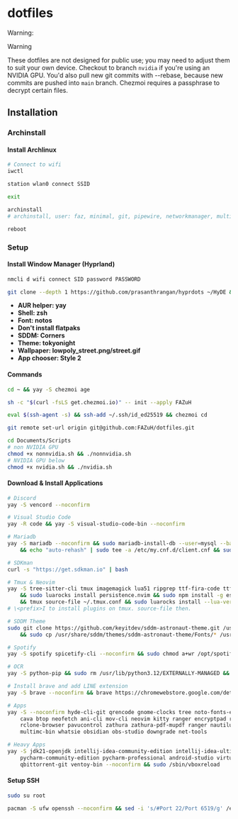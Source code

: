 # dotfiles

Warning:

> [!WARNING]
> 
> These dotfiles are not designed for public use; you may need to adjust them to suit your own device.
> Checkout to branch `nvidia` if you're using an NVIDIA GPU. You'd also pull new git commits with --rebase, because new commits are pushed into `main` branch.
> Chezmoi requires a passphrase to decrypt certain files.
>

## Installation

### Archinstall

#### Install Archlinux

```bash
# Connect to wifi
iwctl

station wlan0 connect SSID

exit

archinstall
# archinstall, user: faz, minimal, git, pipewire, networkmanager, multilib

reboot
```

### Setup

#### Install Window Manager (Hyprland)

```bash
nmcli d wifi connect SID password PASSWORD

git clone --depth 1 https://github.com/prasanthrangan/hyprdots ~/HyDE && cd ~/HyDE/Scripts && ./install.sh
```

- **AUR helper: yay**
- **Shell: zsh**
- **Font: notos**
- **Don't install flatpaks**
- **SDDM: Corners**
- **Theme: tokyonight**
- **Wallpaper: lowpoly_street.png/street.gif**
- **App chooser: Style 2**

#### Commands

```bash
cd ~ && yay -S chezmoi age

sh -c "$(curl -fsLS get.chezmoi.io)" -- init --apply FAZuH

eval $(ssh-agent -s) && ssh-add ~/.ssh/id_ed25519 && chezmoi cd

git remote set-url origin git@github.com:FAZuH/dotfiles.git

cd Documents/Scripts
# non NVIDIA GPU
chmod +x nonnvidia.sh && ./nonnvidia.sh
# NVIDIA GPU below
chmod +x nvidia.sh && ./nvidia.sh
```

#### Download & Install Applications

```bash
# Discord
yay -S vencord --noconfirm

# Visual Studio Code
yay -R code && yay -S visual-studio-code-bin --noconfirm

# Mariadb
yay -S mariadb --noconfirm && sudo mariadb-install-db --user=mysql --basedir=/usr --datadir=/var/lib/mysql \
    && echo "auto-rehash" | sudo tee -a /etc/my.cnf.d/client.cnf && sudo systemctl restart mariadb

# SDKman
curl -s "https://get.sdkman.io" | bash

# Tmux & Neovim
yay -S tree-sitter-cli tmux imagemagick lua51 ripgrep ttf-fira-code ttf-firacode-nerd luarocks nodejs npm pnpm --noconfirm \
    && sudo luarocks install persistence.nvim && sudo npm install -g eslint @biomejs/biome && tmux \
    && tmux source-file ~/.tmux.conf && sudo luarocks install --lua-version=5.1 magick
# \<prefix>I to install plugins on tmux. source-file then.

# SDDM Theme
sudo git clone https://github.com/keyitdev/sddm-astronaut-theme.git /usr/share/sddm/themes/sddm-astronaut-theme \
    && sudo cp /usr/share/sddm/themes/sddm-astronaut-theme/Fonts/* /usr/share/fonts/

# Spotify
yay -S spotify spicetify-cli --noconfirm && sudo chmod a+wr /opt/spotify && sudo chmod a+wr /opt/spotify/Apps -R

# OCR
yay -S python-pip && sudo rm /usr/lib/python3.12/EXTERNALLY-MANAGED && pip install pix2tex && yay -S tesseract tesseract-eng-data tesseract-data-jpn --noconfirm

# Install brave and add LINE extension
yay -S brave --noconfirm && brave https://chromewebstore.google.com/detail/line/ophjlpahpchlmihnnnihgmmeilfjmjjc?hl=en

# Apps
yay -S --noconfirm hyde-cli-git qrencode gnome-clocks tree noto-fonts-emoji wget chromium \
    cava btop neofetch ani-cli mov-cli neovim kitty ranger encryptpad rclone \
    rclone-browser pavucontrol zathura zathura-pdf-mupdf ranger nautilus nchat \
    multimc-bin whatsie obsidian obs-studio downgrade net-tools

# Heavy Apps
yay -S jdk21-openjdk intellij-idea-community-edition intellij-idea-ultimate-edition \
    pycharm-community-edition pycharm-professional android-studio virtualbox virtualbox-host-modules-arch \
    qbittorrent-git ventoy-bin --noconfirm && sudo /sbin/vboxreload
```

#### Setup SSH

```bash
sudo su root

pacman -S ufw openssh --noconfirm && sed -i 's/#Port 22/Port 6519/g' /etc/ssh/sshd_config && ufw allow 6519 && ufw enable && ufw status numbered && sed -i 's/#PermitRootLogin prohibit-password/PermitRootLogin yes/g' /etc/ssh/sshd_config && systemctl enable sshd && systemctl start sshd && systemctl status sshd && pacman -S libpam-google-authenticator --noconfirm && google-authenticator && systemctl restart sshd && curl http://ifconfig.me
```
